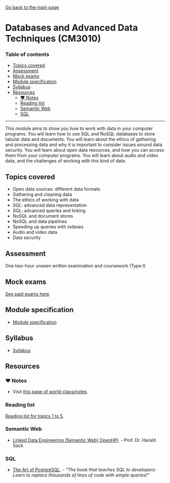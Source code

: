 [Go back to the main page](../../../README.md)

# Databases and Advanced Data Techniques (CM3010)

### Table of contents

- [Topics covered](#topics-covered)
- [Assessment](#assessment)
- [Mock exams](#mock-exams)
- [Module specification](#module-specification)
- [Syllabus](#syllabus)
- [Resources](#resources)
  - [:heart: Notes](#heart-notes)
  - [Reading list](#reading-list)
  - [Semantic Web](#semantic-web)
  - [SQL](#sql)

---

This module aims to show you how to work with data in your computer
programs. You will learn how to use SQL and NoSQL databases to store
tabular data and documents. You will learn about the ethics of gathering
and processing data and why it is important to consider issues around
data security. You will learn about open data resources, and how you can
access them from your computer programs. You will learn about audio and
video data, and the challenges of working with this kind of data.

## Topics covered

- Open data sources: different data formats
- Gathering and cleaning data
- The ethics of working with data
- SQL: advanced data representation
- SQL: advanced queries and linking
- NoSQL and document stores
- NoSQL and data pipelines
- Speeding up queries with indexes
- Audio and video data
- Data security

## Assessment

One two-hour unseen written examination and coursework (Type I)

## Mock exams

[See past exams here](https://github.com/world-class/binary-assets/tree/master/modules/past-exams/cm3010-dadt).

## Module specification

- [Module specification](https://github.com/world-class/binary-assets/blob/master/modules/module-specification/CM3010_DADT-Module-Spec.pdf)

## Syllabus

- [Syllabus](https://github.com/world-class/binary-assets/blob/master/modules/syllabi/Syllabus_CM3010_DADT.pdf)

## Resources

### :heart: Notes

- Visit [this page of world-class/notes](https://github.com/world-class/notes/tree/master/level-6/databases-and-advanced-data-techniques).

### Reading list

[Reading list for topics 1 to 5](https://github.com/world-class/binary-assets/blob/master/modules/cm3010-dadt/CM3010_reading_list_topics_1-5.pdf).

### Semantic Web

- [Linked Data Engineering (Semantic Web) OpenHPI](https://www.youtube.com/playlist?list=PLoOmvuyo5UAfY6jb46jCpMoqb-dbVewxg). - Prof. Dr. Harald Sack

### SQL

- [The Art of PostgreSQL](https://theartofpostgresql.com/). - _"The book that teaches SQL to developers: Learn to replace thousands of lines of code with simple queries!"_
